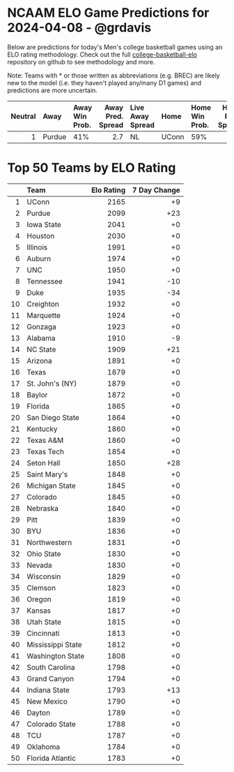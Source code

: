 # NCAAM ELO Game Predictions for 2024-04-08 - @grdavis
Below are predictions for today's Men's college basketball games using an ELO rating methodology. Check out the full [college-basketball-elo](https://github.com/grdavis/college-basketball-elo) repository on github to see methodology and more.

Note: Teams with * or those written as abbreviations (e.g. BREC) are likely new to the model (i.e. they haven't played any/many D1 games) and predictions are more uncertain.

|   Neutral | Away   | Away Win Prob.   |   Away Pred. Spread | Live Away Spread   | Home   | Home Win Prob.   |   Home Pred. Spread |
|----------:|:-------|:-----------------|--------------------:|:-------------------|:-------|:-----------------|--------------------:|
|         1 | Purdue | 41%              |                 2.7 | NL                 | UConn  | 59%              |                -2.7 |

# Top 50 Teams by ELO Rating
|    | Team              |   Elo Rating |   7 Day Change |
|---:|:------------------|-------------:|---------------:|
|  1 | UConn             |         2165 |             +9 |
|  2 | Purdue            |         2099 |            +23 |
|  3 | Iowa State        |         2041 |             +0 |
|  4 | Houston           |         2030 |             +0 |
|  5 | Illinois          |         1991 |             +0 |
|  6 | Auburn            |         1974 |             +0 |
|  7 | UNC               |         1950 |             +0 |
|  8 | Tennessee         |         1941 |            -10 |
|  9 | Duke              |         1935 |            -34 |
| 10 | Creighton         |         1932 |             +0 |
| 11 | Marquette         |         1924 |             +0 |
| 12 | Gonzaga           |         1923 |             +0 |
| 13 | Alabama           |         1910 |             -9 |
| 14 | NC State          |         1909 |            +21 |
| 15 | Arizona           |         1891 |             +0 |
| 16 | Texas             |         1879 |             +0 |
| 17 | St. John's (NY)   |         1879 |             +0 |
| 18 | Baylor            |         1872 |             +0 |
| 19 | Florida           |         1865 |             +0 |
| 20 | San Diego State   |         1864 |             +0 |
| 21 | Kentucky          |         1860 |             +0 |
| 22 | Texas A&M         |         1860 |             +0 |
| 23 | Texas Tech        |         1854 |             +0 |
| 24 | Seton Hall        |         1850 |            +28 |
| 25 | Saint Mary's      |         1848 |             +0 |
| 26 | Michigan State    |         1845 |             +0 |
| 27 | Colorado          |         1845 |             +0 |
| 28 | Nebraska          |         1840 |             +0 |
| 29 | Pitt              |         1839 |             +0 |
| 30 | BYU               |         1836 |             +0 |
| 31 | Northwestern      |         1831 |             +0 |
| 32 | Ohio State        |         1830 |             +0 |
| 33 | Nevada            |         1830 |             +0 |
| 34 | Wisconsin         |         1829 |             +0 |
| 35 | Clemson           |         1823 |             +0 |
| 36 | Oregon            |         1819 |             +0 |
| 37 | Kansas            |         1817 |             +0 |
| 38 | Utah State        |         1815 |             +0 |
| 39 | Cincinnati        |         1813 |             +0 |
| 40 | Mississippi State |         1812 |             +0 |
| 41 | Washington State  |         1808 |             +0 |
| 42 | South Carolina    |         1798 |             +0 |
| 43 | Grand Canyon      |         1794 |             +0 |
| 44 | Indiana State     |         1793 |            +13 |
| 45 | New Mexico        |         1790 |             +0 |
| 46 | Dayton            |         1789 |             +0 |
| 47 | Colorado State    |         1788 |             +0 |
| 48 | TCU               |         1787 |             +0 |
| 49 | Oklahoma          |         1784 |             +0 |
| 50 | Florida Atlantic  |         1783 |             +0 |